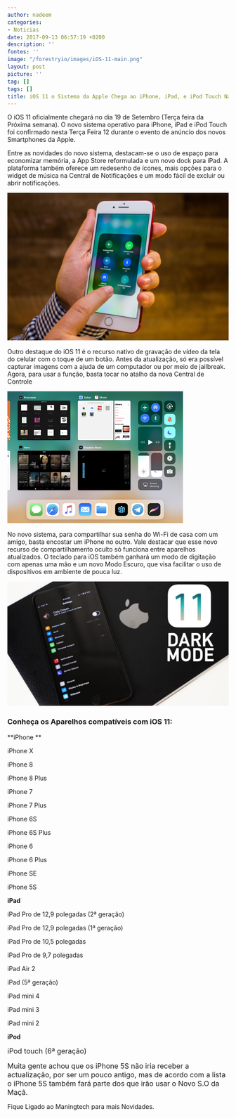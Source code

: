 ```yaml
---
author: nadeem
categories:
- Noticias
date: 2017-09-13 06:57:19 +0200
description: ''
fontes: ''
image: "/forestryio/images/iOS-11-main.png"
layout: post
picture: ''
tag: []
tags: []
title: iOS 11 o Sistema da Apple Chega ao iPhone, iPad, e iPod Touch Na próxima Semana
---
```



O iOS 11 oficialmente chegará no dia 19 de Setembro (Terça feira da Próxima semana). O novo sistema operativo para iPhone, iPad e iPod Touch foi confirmado nesta Terça Feira 12 durante o evento de anúncio dos novos Smartphones da Apple.

Entre as novidades do novo sistema, destacam-se o uso de espaço para economizar memória, a App Store reformulada e um novo dock para iPad. A plataforma também oferece um redesenho de ícones, mais opções para o widget de música na Central de Notificações e um modo fácil de excluir ou abrir notificações.

![](/forestryio/images/apple-ios-11-31.jpg)

Outro destaque do iOS 11 é o recurso nativo de gravação de vídeo da tela do celular com o toque de um botão. Antes da atualização, só era possível capturar imagens com a ajuda de um computador ou por meio de jailbreak. Agora, para usar a função, basta tocar no atalho da nova Central de Controle

![](/forestryio/images/IOS_11_Multitasking_9.7-inch_iPad_Pro.png)

No novo sistema, para compartilhar sua senha do Wi-Fi de casa com um amigo, basta encostar um iPhone no outro. Vale destacar que esse novo recurso de compartilhamento oculto só funciona entre aparelhos atualizados. O teclado para iOS também ganhará um modo de digitação com apenas uma mão e um novo Modo Escuro, que visa facilitar o uso de dispositivos em ambiente de pouca luz.

![](/forestryio/images/maxresdefault-5.jpg)

### **Conheça os Aparelhos compatíveis com iOS 11:**

**iPhone **

iPhone X

iPhone 8

iPhone 8 Plus

iPhone 7

iPhone 7 Plus

iPhone 6S

iPhone 6S Plus

iPhone 6

iPhone 6 Plus

iPhone SE

iPhone 5S

**iPad**

iPad Pro de 12,9 polegadas (2ª geração)

iPad Pro de 12,9 polegadas (1ª geração)

iPad Pro de 10,5 polegadas

iPad Pro de 9,7 polegadas

iPad Air 2

iPad (5ª geração)

iPad mini 4

iPad mini 3

iPad mini 2

**iPod**

<span style="font-size: 1rem;">iPod touch (6ª geração)</span>

<span style="font-size: 1rem;">Muita gente achou que os iPhone 5S não iria receber a actualização, por ser um pouco antigo, mas de acordo com a lista o iPhone 5S também fará parte dos que irão usar o Novo S.O da Maçã.</span>

Fique Ligado ao Maningtech para mais Novidades.

